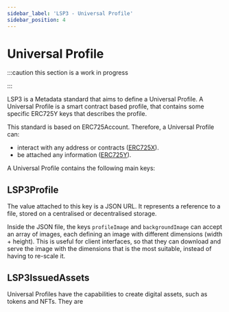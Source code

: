 ```yaml
---
sidebar_label: 'LSP3 - Universal Profile'
sidebar_position: 4
---
```


# Universal Profile

:::caution this section is a work in progress

:::

LSP3 is a Metadata standard that aims to define a Universal Profile. A Universal Profile is a smart contract based profile, that contains some specific ERC725Y keys that describes the profile.

This standard is based on ERC725Account. Therefore, a Universal Profile can:

- interact with any address or contracts ([ERC725X](./01-LSP0-Foundation.md#erc725x---generic-executor)).
- be attached any information ([ERC725Y](./LSP0-Foundation#erc725y---generic-key-value-store)).

A Universal Profile contains the following main keys:

## LSP3Profile

The value attached to this key is a JSON URL. It represents a reference to a file, stored on a centralised or decentralised storage.

Inside the JSON file, the keys `profileImage` and `backgroundImage` can accept an array of images, each defining an image with different dimensions (width + height). This is useful for client interfaces, so that they can download and serve the image with the dimensions that is the most suitable, instead of having to re-scale it.

## LSP3IssuedAssets

Universal Profiles have the capabilities to create digital assets, such as tokens and NFTs. They are
